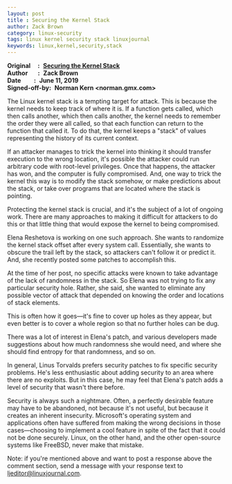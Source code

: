 ```yaml
---
layout: post
title : Securing the Kernel Stack
author: Zack Brown
category: linux-security
tags: linux kernel security stack linuxjournal
keywords: linux,kernel,security,stack
---
```


**Original&nbsp;&nbsp;&nbsp;&nbsp;&nbsp;:**&nbsp;&nbsp;[**Securing the Kernel Stack**](https://www.linuxjournal.com/content/securing-kernel-stack/)  
**Author&nbsp;&nbsp;&nbsp;&nbsp;&nbsp;&nbsp;&nbsp;:**&nbsp;&nbsp;**Zack Brown**  
**Date&nbsp;&nbsp;&nbsp;&nbsp;&nbsp;&nbsp;&nbsp;&nbsp;&nbsp;:**&nbsp;&nbsp;**June 11, 2019**  
**Signed-off-by:**&nbsp;&nbsp;**Norman Kern \<norman.gmx.com\>**

The Linux kernel stack is a tempting target for attack. This is because the kernel needs to keep track of where it is. If a function gets called, which then calls another, which then calls another, the kernel needs to remember the order they were all called, so that each function can return to the function that called it. To do that, the kernel keeps a "stack" of values representing the history of its current context.

If an attacker manages to trick the kernel into thinking it should transfer execution to the wrong location, it's possible the attacker could run arbitrary code with root-level privileges. Once that happens, the attacker has won, and the computer is fully compromised. And, one way to trick the kernel this way is to modify the stack somehow, or make predictions about the stack, or take over programs that are located where the stack is pointing.

Protecting the kernel stack is crucial, and it's the subject of a lot of ongoing work. There are many approaches to making it difficult for attackers to do this or that little thing that would expose the kernel to being compromised.

Elena Reshetova is working on one such approach. She wants to randomize the kernel stack offset after every system call. Essentially, she wants to obscure the trail left by the stack, so attackers can't follow it or predict it. And, she recently posted some patches to accomplish this.

At the time of her post, no specific attacks were known to take advantage of the lack of randomness in the stack. So Elena was not trying to fix any particular security hole. Rather, she said, she wanted to eliminate any possible vector of attack that depended on knowing the order and locations of stack elements.

This is often how it goes—it's fine to cover up holes as they appear, but even better is to cover a whole region so that no further holes can be dug.

There was a lot of interest in Elena's patch, and various developers made suggestions about how much randomness she would need, and where she should find entropy for that randomness, and so on.

In general, Linus Torvalds prefers security patches to fix specific security problems. He's less enthusiastic about adding security to an area where there are no exploits. But in this case, he may feel that Elena's patch adds a level of security that wasn't there before.

Security is always such a nightmare. Often, a perfectly desirable feature may have to be abandoned, not because it's not useful, but because it creates an inherent insecurity. Microsoft's operating system and applications often have suffered from making the wrong decisions in those cases—choosing to implement a cool feature in spite of the fact that it could not be done securely. Linux, on the other hand, and the other open-source systems like FreeBSD, never make that mistake.

Note: if you're mentioned above and want to post a response above the comment section, send a message with your response text to ljeditor@linuxjournal.com.


